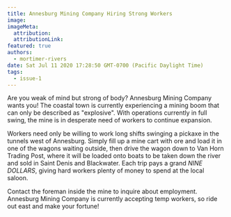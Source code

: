 ```yaml
---
title: Annesburg Mining Company Hiring Strong Workers
image:
imageMeta:
  attribution:
  attributionLink:
featured: true
authors: 
  - mortimer-rivers
date: Sat Jul 11 2020 17:28:50 GMT-0700 (Pacific Daylight Time)
tags:
  - issue-1
---
```


Are you weak of mind but strong of body? Annesburg Mining Company wants you! 
The coastal town is currently experiencing a mining boom that can only be described 
as "explosive". With operations currently in full swing, the mine is in desperate need 
of workers to continue expansion.

Workers need only be willing to work long shifts swinging a pickaxe in the tunnels 
west of Annesburg. Simply fill up a mine cart with ore and load it in one of the wagons 
waiting outside, then drive the wagon down to Van Horn Trading Post, where it will be loaded 
onto boats to be taken down the river and sold in Saint Denis and Blackwater. Each trip 
pays a grand *NINE DOLLARS*, giving hard workers plenty of money to spend at the local 
saloon.

Contact the foreman inside the mine to inquire about employment. Annesburg Mining Company is 
currently accepting temp workers, so ride out east and make your fortune!  
